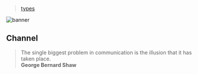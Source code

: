 > [types](./)

![banner](/go/photos/banner.png)

## Channel

> The single biggest problem in communication is the illusion that it has taken place.  
> **George Bernard Shaw**
